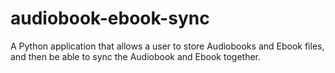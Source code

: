 # audiobook-ebook-sync
A Python application that allows a user to store Audiobooks and Ebook files, and then be able to sync the Audiobook and Ebook together.
